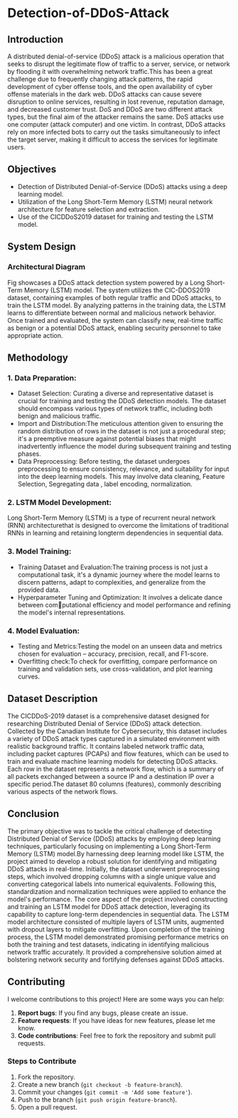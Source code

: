 # Detection-of-DDoS-Attack

## Introduction
A distributed denial-of-service (DDoS) attack is a malicious operation that seeks to disrupt the legitimate flow of traffic to a server, service, or network by flooding it with overwhelming network traffic.This has been a great challenge due to frequently changing attack patterns, the rapid development of cyber offense tools, and the open availability of cyber offense materials in the dark web. DDoS attacks can cause severe disruption to online services, resulting in lost revenue, reputation damage, and decreased customer trust.  DoS and DDoS are two different attack types, but the final aim of the attacker remains the same. DoS attacks use one computer (attack computer) and one victim. In contrast, DDoS attacks rely on more infected bots to carry out the tasks simultaneously to infect the target server, making it difficult to access the services for legitimate users. 

## Objectives
* Detection of Distributed Denial-of-Service (DDoS) attacks using a deep learning model.
* Utilization of the Long Short-Term Memory (LSTM) neural network architecture for feature selection and extraction.
* Use of the CICDDoS2019 dataset for training and testing the LSTM model.

## System Design
### Architectural Diagram
Fig showcases a DDoS attack detection system powered by a Long Short-Term Memory (LSTM) model. The system utilizes the CIC-DDOS2019 dataset, containing examples of both regular traffic and DDoS attacks, to train the LSTM model. By analyzing patterns in the training data, the LSTM learns to differentiate between normal and malicious network behavior. Once trained and evaluated, the system can classify new, real-time traffic as benign or a potential DDoS attack, enabling security personnel to take appropriate action.

## Methodology
### 1. Data Preparation:
* Dataset Selection: Curating a diverse and representative dataset is crucial for training and testing the DDoS detection models. The dataset should encompass various types of network traffic, including both benign and malicious traffic.
* Import and Distribution:The meticulous attention given to ensuring the random distribution of rows in the dataset is not just a procedural step; it's a preemptive measure against potential biases that might inadvertently influence the model during subsequent training and testing phases.
* Data Preprocessing: Before testing, the dataset undergoes preprocessing to ensure consistency, 
relevance, and suitability for input into the deep learning models. This may involve data cleaning, Feature Selection, Segregating data , label encoding, normalization.

### 2. LSTM Model Development:
Long Short-Term Memory (LSTM) is a type of recurrent neural network (RNN) architecturethat is designed to overcome the limitations of traditional RNNs in learning and retaining longterm dependencies in sequential data.

### 3. Model Training:
* Training Dataset and Evaluation:The training process is not just a computational task, it's a dynamic journey where the model 
learns to discern patterns, adapt to complexities, and generalize from the provided data.
* Hyperparameter Tuning and Optimization: It involves a delicate dance between computational efficiency and model performance and refining the model's internal representations.

 ### 4. Model Evaluation:
* Testing and Metrics:Testing the model on an unseen data and metrics chosen for evaluation – accuracy, precision, recall, and F1-score.
* Overfitting check:To check for overfitting, compare performance on training and validation sets, use cross-validation, and plot learning curves.

## Dataset Description
The CICDDoS-2019 dataset is a comprehensive dataset designed for researching Distributed Denial of Service (DDoS) attack detection. Collected by the Canadian Institute for Cybersecurity, this dataset includes a variety of DDoS attack types captured in a simulated environment with realistic background traffic. It contains labeled network traffic data, including packet captures (PCAPs) and flow features, which can be used to train and evaluate machine learning models for detecting DDoS attacks. Each row in the dataset represents a network flow, which is a summary of all packets exchanged between a source IP and a destination IP over a specific period.The dataset 80 columns (features), commonly  describing various aspects of the network flows. 

## Conclusion
The  primary objective was to tackle the critical challenge of detecting Distributed Denial of Service (DDoS) attacks by employing deep learning techniques, particularly focusing on implementing a Long Short-Term Memory (LSTM) model.By harnessing  deep learning model like LSTM, the project aimed to develop a robust solution for identifying and mitigating DDoS attacks in real-time. Initially, the dataset underwent preprocessing steps, which involved dropping columns with a single unique value and converting categorical labels into 
numerical equivalents. Following this, standardization and normalization techniques were applied to enhance the model's performance. The core aspect of the project involved constructing and training an LSTM model for DDoS attack detection, leveraging its capability to capture long-term dependencies in sequential data. The LSTM model architecture consisted of multiple layers of LSTM units, augmented with dropout layers to mitigate overfitting. Upon completion of the training process, the LSTM model demonstrated promising performance metrics on both the training and test datasets, indicating in identifying malicious network traffic accurately. It provided a comprehensive solution aimed at bolstering network security and fortifying defenses against DDoS attacks.

## Contributing
I welcome contributions to this project! Here are some ways you can help:

1. **Report bugs**: If you find any bugs, please create an issue.
2. **Feature requests**: If you have ideas for new features, please let me know.
3. **Code contributions**: Feel free to fork the repository and submit pull requests.

### Steps to Contribute
1. Fork the repository.
2. Create a new branch (`git checkout -b feature-branch`).
3. Commit your changes (`git commit -m 'Add some feature'`).
4. Push to the branch (`git push origin feature-branch`).
5. Open a pull request.


